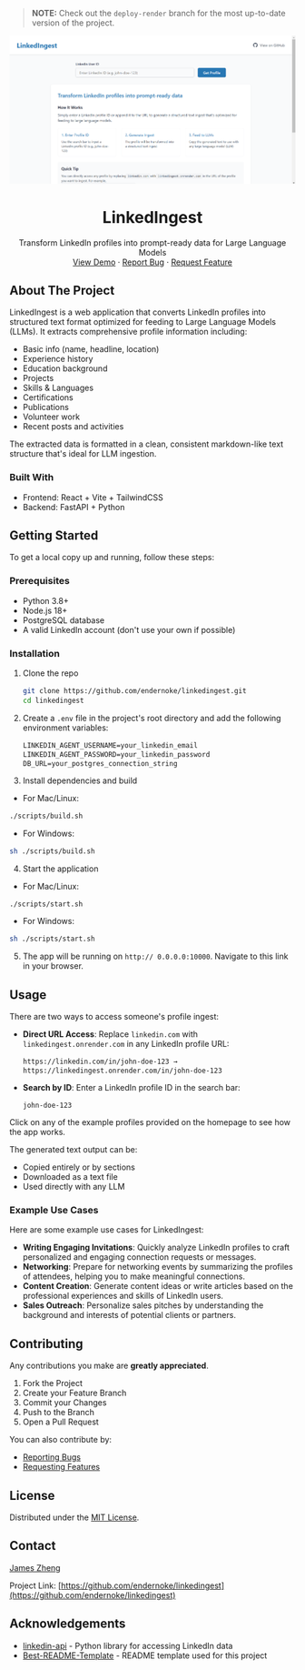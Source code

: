 > **NOTE:** Check out the `deploy-render` branch for the most up-to-date version of the project.

<div align="center">
  <a href="https://github.com/endernoke/linkedingest">
    <img src="images/app-preview.png" alt="LinkedIngest Preview" width="800">
  </a>

  <h1 align="center">LinkedIngest</h1>

  <p align="center">
    Transform LinkedIn profiles into prompt-ready data for Large Language Models
    <br />
    <a href="https://linkedingest.onrender.com">View Demo</a>
    ·
    <a href="https://github.com/endernoke/linkedingest/issues/new?template=bug_report.md">Report Bug</a>
    ·
    <a href="https://github.com/endernoke/linkedingest/issues/new?template=feature_request.md">Request Feature</a>
  </p>
</div>

## About The Project

LinkedIngest is a web application that converts LinkedIn profiles into structured text format optimized for feeding to Large Language Models (LLMs). It extracts comprehensive profile information including:
- Basic info (name, headline, location)
- Experience history
- Education background
- Projects
- Skills & Languages
- Certifications
- Publications
- Volunteer work
- Recent posts and activities

The extracted data is formatted in a clean, consistent markdown-like text structure that's ideal for LLM ingestion.

### Built With

* Frontend: React + Vite + TailwindCSS
* Backend: FastAPI + Python

## Getting Started

To get a local copy up and running, follow these steps:

### Prerequisites

* Python 3.8+
* Node.js 18+
* PostgreSQL database
* A valid LinkedIn account (don't use your own if possible)
### Installation

1. Clone the repo
   ```sh
   git clone https://github.com/endernoke/linkedingest.git
   cd linkedingest
   ```

2. Create a `.env` file in the project's root directory and add the following environment variables:
   ```env
   LINKEDIN_AGENT_USERNAME=your_linkedin_email
   LINKEDIN_AGENT_PASSWORD=your_linkedin_password
   DB_URL=your_postgres_connection_string
   ```

3. Install dependencies and build
  - For Mac/Linux:
   ```sh
   ./scripts/build.sh
   ```
  - For Windows:
   ```sh
   sh ./scripts/build.sh
   ```

4. Start the application
  - For Mac/Linux:
   ```sh
   ./scripts/start.sh
   ```
  - For Windows:
   ```sh
   sh ./scripts/start.sh
   ```

5. The app will be running on `http:// 0.0.0.0:10000`. Navigate to this link in your browser.

## Usage

There are two ways to access someone's profile ingest:
- **Direct URL Access**: Replace `linkedin.com` with `linkedingest.onrender.com` in any LinkedIn profile URL:
   ```
   https://linkedin.com/in/john-doe-123 → https://linkedingest.onrender.com/in/john-doe-123
   ```

- **Search by ID**: Enter a LinkedIn profile ID in the search bar:
   ```
   john-doe-123
   ```

Click on any of the example profiles provided on the homepage to see how the app works.

The generated text output can be:
- Copied entirely or by sections
- Downloaded as a text file
- Used directly with any LLM

### Example Use Cases

Here are some example use cases for LinkedIngest:

- **Writing Engaging Invitations**: Quickly analyze LinkedIn profiles to craft personalized and engaging connection requests or messages.
- **Networking**: Prepare for networking events by summarizing the profiles of attendees, helping you to make meaningful connections.
- **Content Creation**: Generate content ideas or write articles based on the professional experiences and skills of LinkedIn users.
- **Sales Outreach**: Personalize sales pitches by understanding the background and interests of potential clients or partners.

## Contributing

Any contributions you make are **greatly appreciated**.

1. Fork the Project
2. Create your Feature Branch
3. Commit your Changes
4. Push to the Branch
5. Open a Pull Request

You can also contribute by:
- [Reporting Bugs](https://github.com/endernoke/linkedingest/issues/new?template=bug_report.md)
- [Requesting Features](https://github.com/endernoke/linkedingest/issues/new?template=feature_request.md)

## License

Distributed under the [MIT License](LICENSE).

## Contact

[James Zheng](https://linkedin.com/in/james-zheng-zi)

Project Link: [https://github.com/endernoke/linkedingest](https://github.com/endernoke/linkedingest)

## Acknowledgements

* [linkedin-api](https://github.com/tomquirk/linkedin-api) - Python library for accessing LinkedIn data
* [Best-README-Template](https://github.com/othneildrew/Best-README-Template) - README template used for this project